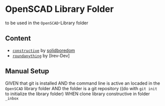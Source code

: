 # OpenSCAD Library Folder

to be used in the `OpenSCAD`-Library folder

## Content

- [`constructive`](https://github.com/solidboredom/constructive) by [solidboredom]()
- [`roundanything`](https://github.com/Irev-Dev/Round-Anything) by [Irev-Dev]




## Manual Setup

GIVEN that git is installed
AND the command line is active an locaded in the `OpenSCAD` library folder
AND the folder is a git repository ((do with `git init` to initialize the library folder)
WHEN clone library constructive in folder `_inbox`
